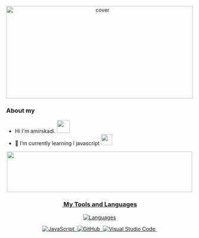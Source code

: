 
<div align="center">
<img width="100%" height = "250px" src="https://media.discordapp.net/attachments/962517715719974932/991568598827012096/a_6b52304b42935b26b44b33f40ecd7248.gif" alt="cover" />
</div>
  
  ### About my
 
 - Hi I'm amirskadi.  <img src="https://media.discordapp.net/attachments/983572623625683035/983612633439678514/981608135393427466.gif"  width="35px" height="35px" >
 - 🌱 I’m currently learning l javascript <img src="https://media.discordapp.net/attachments/975980845242396762/983957544219344936/880102313061146624.gif"  width="30px" height="30px" >


<div align="center">
<a href="https://www.instagram.com/amirfordx/"><img src="https://discord.c99.nl/widget/theme-1/995732193773101116.png" align="center" height="110" width="500" /></br>


<h3> &nbsp;My Tools and Languages </h3>

 

![Languages](https://github-readme-stats.vercel.app/api/top-langs/?username=amiroxford&layout=compact&theme=gruvbox_duo&bg_color=323540&hide_border=true&ring=5294E2&currStreakLabel=5294E2&sideNums=FFFFFF&currStreakNum=FFFFFF&sideLabels=5294E2&text_color=ffffff&count_private=true)
 
 ![JavaScript](https://img.shields.io/badge/-JavaScript-05122A?style=flat&logo=javascript)&nbsp;
 ![GitHub](https://img.shields.io/badge/-GitHub-05122A?style=flat&logo=github)&nbsp;
 ![Visual Studio Code](https://img.shields.io/badge/-Visual%20Studio%20Code-05122A?style=flat&logo=visual-studio-code&logoColor=007ACC)&nbsp;


 
  

  
